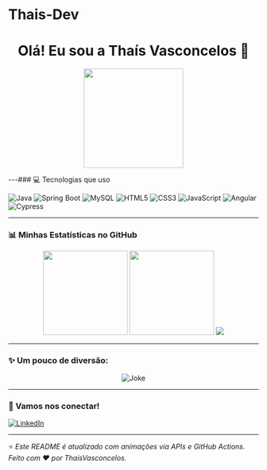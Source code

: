 # Thais-Dev
<h1 align="center">Olá! Eu sou a Thaís Vasconcelos 👋</h1>

<p align="center">
  <img src="https://media.giphy.com/media/qgQUggAC3Pfv687qPC/giphy.gif" width="200">
</p>

---### 💻 Tecnologias que uso

![Java](https://img.shields.io/badge/Java-ED8B00?style=for-the-badge&logo=java&logoColor=white)
![Spring Boot](https://img.shields.io/badge/SpringBoot-6DB33F?style=for-the-badge&logo=spring-boot&logoColor=white)
![MySQL](https://img.shields.io/badge/MySQL-4479A1?style=for-the-badge&logo=mysql&logoColor=white)
![HTML5](https://img.shields.io/badge/HTML5-E34F26?style=for-the-badge&logo=html5&logoColor=white)
![CSS3](https://img.shields.io/badge/CSS3-1572B6?style=for-the-badge&logo=css3&logoColor=white)
![JavaScript](https://img.shields.io/badge/JavaScript-F7DF1E?style=for-the-badge&logo=javascript&logoColor=black)
![Angular](https://img.shields.io/badge/Angular-DD0031?style=for-the-badge&logo=angular&logoColor=white)
![Cypress](https://img.shields.io/badge/Cypress-17202C?style=for-the-badge&logo=cypress&logoColor=white)

---

### 📊 Minhas Estatísticas no GitHub

<div align="center">

<img height="170" src="https://github-readme-stats.vercel.app/api?username=Thais-dev&show_icons=true&theme=radical&count_private=true" />
<img height="170" src="https://github-readme-stats.vercel.app/api/top-langs/?username=Thais-dev&layout=compact&theme=radical" />

<img src="https://github-readme-streak-stats.herokuapp.com/?user=mm-dev&theme=radical" />

</div>

---

### ✨ Um pouco de diversão:

<p align="center">
  <img src="https://readme-jokes.vercel.app/api?theme=radical" alt="Joke" />
</p>

---

### 🤝 Vamos nos conectar!

[![LinkedIn](https://img.shields.io/badge/LinkedIn-0077B5?style=for-the-badge&logo=linkedin&logoColor=white)](https://www.linkedin.com/in/thais-vasconcelos-ba6954246)

---

⭐ *Este README é atualizado com animações via APIs e GitHub Actions. Feito com ❤️ por ThaisVasconcelos.*

